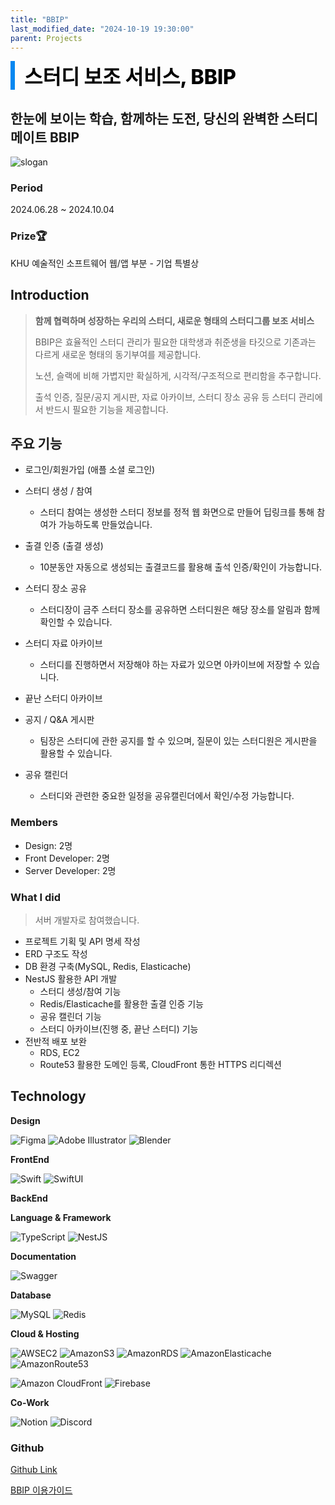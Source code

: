 ```yaml
---
title: "BBIP"
last_modified_date: "2024-10-19 19:30:00"
parent: Projects
---
```


<div style="font-size:32px; font-weight: 800; border-left: 7px solid #0687f0; padding-left:15px !important; color:#000000">스터디 보조 서비스, BBIP</div>



## 한눈에 보이는 학습, 함께하는 도전, 당신의 완벽한 스터디 메이트 BBIP

![slogan](../../../assets/images/Projects/BBIP/slogan.png)



### Period

2024.06.28 ~ 2024.10.04



### Prize🏆

KHU 예술적인 소프트웨어 웹/앱 부분 - 기업 특별상



## Introduction

> **함께 협력하며 성장하는 우리의 스터디, 새로운 형태의 스터디그룹 보조 서비스**
>
> BBIP은 효율적인 스터디 관리가 필요한 대학생과 취준생을 타깃으로 기존과는 다르게 새로운 형태의 동기부여를 제공합니다.
>
> 노션, 슬랙에 비해 가볍지만 확실하게, 시각적/구조적으로 편리함을 추구합니다.
>
> 출석 인증, 질문/공지 게시판, 자료 아카이브, 스터디 장소 공유 등 스터디 관리에서 반드시 필요한 기능을 제공합니다.



## 주요 기능

- 로그인/회원가입 (애플 소셜 로그인)
- 스터디 생성 / 참여
  - 스터디 참여는 생성한 스터디 정보를 정적 웹 화면으로 만들어 딥링크를 통해 참여가 가능하도록 만들었습니다.


- 출결 인증 (출결 생성)
  - 10분동안 자동으로 생성되는 출결코드를 활용해 출석 인증/확인이 가능합니다.
- 스터디 장소 공유
  - 스터디장이 금주 스터디 장소를 공유하면 스터디원은 해당 장소를 알림과 함께 확인할 수 있습니다.
- 스터디 자료 아카이브
  - 스터디를 진행하면서 저장해야 하는 자료가 있으면 아카이브에 저장할 수 있습니다.
- 끝난 스터디 아카이브
- 공지 / Q&A 게시판
  - 팀장은 스터디에 관한 공지를 할 수 있으며, 질문이 있는 스터디원은 게시판을 활용할 수 있습니다.
- 공유 캘린더
  - 스터디와 관련한 중요한 일정을 공유캘린더에서 확인/수정 가능합니다.



### Members

- Design: 2명
- Front Developer: 2명
- Server Developer: 2명



### What I did

> 서버 개발자로 참여했습니다.

- 프로젝트 기획 및 API 명세 작성
- ERD 구조도 작성
- DB 환경 구축(MySQL, Redis, Elasticache)
- NestJS 활용한 API 개발
  - 스터디 생성/참여 기능
  - Redis/Elasticache를 활용한 출결 인증 기능
  - 공유 캘린더 기능
  - 스터디 아카이브(진행 중, 끝난 스터디) 기능
- 전반적 배포 보완
  - RDS, EC2
  - Route53 활용한 도메인 등록, CloudFront 통한 HTTPS 리디렉션



## Technology

**Design**

 ![Figma](https://img.shields.io/badge/figma-%23F24E1E.svg?style=for-the-badge&logo=figma&logoColor=white) ![Adobe Illustrator](https://img.shields.io/badge/adobe%20illustrator-%23FF9A00.svg?style=for-the-badge&logo=adobe%20illustrator&logoColor=white) ![Blender](https://img.shields.io/badge/blender-%23F5792A.svg?style=for-the-badge&logo=blender&logoColor=white)



**FrontEnd**

![Swift](https://img.shields.io/badge/swift-F54A2A?style=for-the-badge&logo=swift&logoColor=white) ![SwiftUI](https://img.shields.io/badge/swiftUI-4285F4?style=for-the-badge&logo=swift&logoColor=white)



**BackEnd**

**Language & Framework**

![TypeScript](https://img.shields.io/badge/typescript-%23007ACC.svg?style=for-the-badge&logo=typescript&logoColor=white) ![NestJS](https://img.shields.io/badge/nestjs-%23E0234E.svg?style=for-the-badge&logo=nestjs&logoColor=white)

**Documentation** 

![Swagger](https://img.shields.io/badge/-Swagger-%23Clojure?style=for-the-badge&logo=swagger&logoColor=white)

**Database** 

![MySQL](https://img.shields.io/badge/mysql-4479A1.svg?style=for-the-badge&logo=mysql&logoColor=white) ![Redis](https://img.shields.io/badge/redis-%23DD0031.svg?style=for-the-badge&logo=redis&logoColor=white)
&nbsp;

**Cloud & Hosting** 

![AWSEC2](https://img.shields.io/badge/AWS%20Ec2-FF9900.svg?style=for-the-badge&logo=amazonec2&logoColor=white) ![AmazonS3](https://img.shields.io/badge/Amazon%20S3-%23569A31.svg?style=for-the-badge&logo=amazons3&logoColor=white) ![AmazonRDS](https://img.shields.io/badge/Amazon%20RDS-%23527FFF.svg?style=for-the-badge&logo=amazonrds&logoColor=white) ![AmazonElasticache](https://img.shields.io/badge/Amazon%20ElastiCache-%23C925D1.svg?style=for-the-badge&logo=amazonelasticache&logoColor=white) ![AmazonRoute53](https://img.shields.io/badge/Amazon%20Route53-%238C4FFF.svg?style=for-the-badge&logo=amazonroute53&logoColor=white)  

![Amazon CloudFront](https://img.shields.io/badge/Amazon%20CloudFront-%238C4FFF.svg?style=for-the-badge&logo=amazon&logoColor=white) ![Firebase](https://img.shields.io/badge/firebase-a08021?style=for-the-badge&logo=firebase&logoColor=ffcd34)&nbsp;&nbsp;

**Co-Work**

![Notion](https://img.shields.io/badge/Notion-%23000000.svg?style=for-the-badge&logo=notion&logoColor=white) ![Discord](https://img.shields.io/badge/Discord-%235865F2.svg?style=for-the-badge&logo=discord&logoColor=white)



### Github

<a href="https://github.com/bbip-swand"> Github Link </a>

[BBIP 이용가이드](https://possible-raft-360.notion.site/BBIP-114aea0c293b81d7820ae57115c6af3f)

